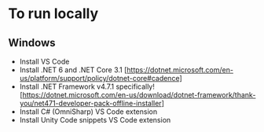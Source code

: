 # To run locally

## Windows
* Install VS Code
* Install .NET 6 and .NET Core 3.1 [https://dotnet.microsoft.com/en-us/platform/support/policy/dotnet-core#cadence]
* Install .NET Framework v4.7.1 specifically! [https://dotnet.microsoft.com/en-us/download/dotnet-framework/thank-you/net471-developer-pack-offline-installer]
* Install C# (OmniSharp) VS Code extension
* Install Unity Code snippets VS Code extension
